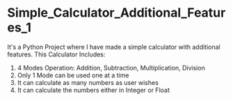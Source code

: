 # Simple_Calculator_Additional_Features_1
It's a Python Project where I have made a simple calculator with additional features.
This Calculator Includes:
1) 4 Modes Operation: Addition, Subtraction, Multiplication, Division
2) Only 1 Mode can be used one at a time
3) It can calculate as many numbers as user wishes
4) It can calculate the numbers either in Integer or Float
